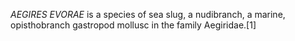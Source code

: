 _AEGIRES EVORAE_ is a species of sea slug, a nudibranch, a marine, opisthobranch gastropod mollusc in the family Aegiridae.[1]
